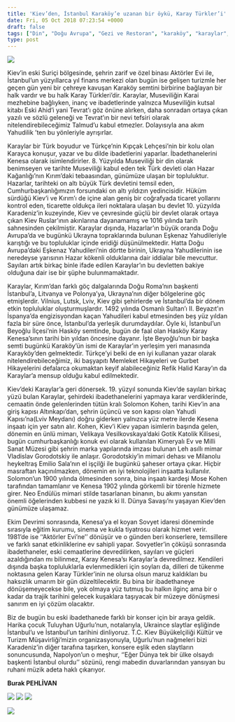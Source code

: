 ```yaml
---
title: 'Kiev’den, İstanbul Karaköy’e uzanan bir öykü, Karay Türkler’i'
date: Fri, 05 Oct 2018 07:23:54 +0000
draft: false
tags: ["Din", "Doğu Avrupa", "Gezi ve Restoran", "karaköy", "karaylar", "Kiev", "Kiev", "kültür", "Kültür ve Din", "Tarih", "tarih", "Yaşam"]
type: post
---
```


![](https://burakpehlivan.org/wp-content/uploads/2018/10/Ekran-Resmi-2018-10-05-10.56.24.png)




Kiev’in eski Suriçi bölgesinde, şehrin zarif ve özel binası Aktörler Evi ile, İstanbul’un yüzyıllarca yıl finans merkezi olan bugün ise gelişen turizmle her geçen gün yeni bir çehreye kavuşan Karaköy semtini birbirine bağlayan bir halk vardır ve bu halk Karay Türkleri’dir.  Karaylar, Museviliğin Karai mezhebine bağlıyken, inanç ve ibadetlerinde yalnızca Museviliğin kutsal kitabı Eski Ahid’i yani Tevrat’ı göz önüne alırken, daha sonradan ortaya çıkan yazılı ve sözlü geleneği ve Tevrat’ın bir nevi tefsiri olarak nitelendirebileceğimiz Talmud’u kabul etmezler. Dolayısıyla ana akım Yahudilik ’ten bu yönleriyle ayrışırlar.




Karaylar bir Türk boyudur ve Türkçe’nin Kıpçak Lehçesi’nin bir kolu olan Karayca konuşur, yazar ve bu dilde ibadetlerini yaparlar. İbadethanelerini Kenesa olarak isimlendirirler. 8. Yüzyılda Museviliği bir din olarak benimseyen ve tarihte Museviliği kabul eden tek Türk devleti olan Hazar Kağanlığı’nın Kırım’daki tebaasından, günümüze ulaşan bir topluluktur. Hazarlar, tarihteki on altı büyük Türk devletini temsil eden, Cumhurbaşkanlığımızın forsundaki on altı yıldızın yedincisidir. Hüküm sürdüğü Kiev’i ve Kırım’ı de içine alan geniş bir coğrafyada ticaret yollarını kontrol eden, ticarette oldukça ileri noktalara ulaşan bu devlet 10. yüzyılda Karadeniz’in kuzeyinde, Kiev ve çevresinde güçlü bir devlet olarak ortaya çıkan Kiev Ruslar’ının akınlarına dayanamamış ve 1016 yılında tarih sahnesinden çekilmiştir. Karaylar dışında, Hazarlar’ın büyük oranda Doğu Avrupa’da ve bugünkü Ukrayna topraklarında bulunan Eşkenaz Yahudileriyle karıştığı ve bu topluluklar içinde eridiği düşünülmektedir. Hatta Doğu Avrupa’daki Eşkenaz Yahudileri’nin dörtte birinin, Ukrayna Yahudilerinin ise neredeyse yarısının Hazar kökenli olduklarına dair iddialar bile mevcuttur. Sayıları artık birkaç binle ifade edilen Karaylar’ın bu devletten bakiye olduğuna dair ise bir şüphe bulunmamaktadır.




Karaylar, Kırım’dan farklı göç dalgalarında Doğu Roma’nın başkenti İstanbul’a, Litvanya ve Polonya’ya, Ukrayna’nın diğer bölgelerine göç etmişlerdir. Vilnius, Lutsk, Lviv, Kiev gibi şehirlerde ve İstanbul’da bir dönem etkin topluluklar oluşturmuşlardır. 1492 yılında Osmanlı Sultan’ı II. Beyazıt’ın İspanya’da engizisyondan kaçan Yahudileri kabul etmesinden beş yüz yıldan fazla bir süre önce, İstanbul’da yerleşik durumdaydılar. Öyle ki, İstanbul’un Beyoğlu İlçesi’nin Hasköy semtinde, bugün de faal olan Hasköy Karay Kenesa’sının tarihi bin yıldan öncesine dayanır. İşte Beyoğlu’nun bir başka semti bugünkü Karaköy’ün ismi de Karaylar’ın yerleşim yeri manasında Karayköy’den gelmektedir. Türkçe’yi belki de en iyi kullanan yazar olarak nitelendirebileceğimiz, iki başyapıtı Memleket Hikayeleri ve Gurbet Hikayelerini defalarca okumaktan keyif alabileceğiniz Refik Halid Karay’ın da Karaylar’a mensup olduğu kabul edilmektedir.




Kiev’deki Karaylar’a geri dönersek. 19. yüzyıl sonunda Kiev’de sayıları birkaç yüzü bulan Karaylar, şehirdeki ibadethanelerini yapmaya karar verdiklerinde, cemaatin önde gelenlerinden tütün kralı Solomon Kohen, tarihi Kiev’in ana giriş kapısı Altınkapı’dan, şehrin üçüncü ve son kapısı olan Yahudi Kapısı’na(Lviv Meydanı) doğru giderken yalnızca yüz metre ilerde Kesena inşaatı için yer satın alır. Kohen, Kiev’i Kiev yapan isimlerin başında gelen, dönemin en ünlü mimarı, Velikaya Vesilkovskaya’daki Gotik Katolik Kilisesi, bugün cumhurbaşkanlığı konuk evi olarak kullanılan Kimeryalı Ev ve Milli Sanat Müzesi gibi şehrin marka yapılarında imzası bulunan Leh asıllı mimar Vladislav Gorodotskiy ile anlaşır. Gorodotskiy’in mimari dehası ve Milanolu heykeltraş Emilio Sala’nın el işçilği ile bugünkü şaheser ortaya çıkar. Hiçbir masraftan kaçınılmazken, dönemin en iyi teknolojileri inşaatta kullanılır. Solomon’un 1900 yılında ölmesinden sonra, bina inşaatı kardeşi Mose Kohen tarafından tamamlanır ve Kenesa 1902 yılında görkemli bir törenle hizmete girer. Neo Endülüs mimari stilde tasarlanan binanın, bu akımı yansıtan önemli öğelerinden kubbesi ne yazık ki II. Dünya Savaşı’nı yaşayan Kiev’den günümüze ulaşamaz.




Ekim Devrimi sonrasında, Kenesa’ya el koyan Sovyet idaresi döneminde sırasıyla eğitim kurumu, sinema ve kukla tiyatrosu olarak hizmet verir. 1981’de ise ‘‘Aktörler Evi’ne’’ dönüşür ve o günden beri konserlere, temsillere ve farklı sanat etkinliklerine ev sahipli yapar. Sovyetler’in çöküşü sonrasında ibadethaneler, eski cemaatlerine devredilirken, sayıları ve güçleri azaldığından mı bilinmez, Karay Kenesa’sı Karaylar’a devredilmez. Kendileri dışında başka topluluklarla evlenmedikleri için soyları da, dilleri de tükenme noktasına gelen Karay Türkler’inin ne olursa olsun maruz kaldıkları bu haksızlık umarım bir gün düzeltilecektir. Bu bina bir ibadethaneye dönüşemeyecekse bile, yok olmaya yüz tutmuş bu halkın ilginç ama bir o kadar da trajik tarihini gelecek kuşaklara taşıyacak bir müzeye dönüşmesi sanırım en iyi çözüm olacaktır.




Biz de bugün bu eski ibadethanede farklı bir konser için bir araya geldik. Harika çocuk Tuluyhan Uğurlu’nun, notalarıyla, Ukraince slaytlar eşliğinde İstanbul’u ve İstanbul’un tarihini dinliyoruz. T.C. Kiev Büyükelçiliği Kültür ve Turizm Müşavirliği’mizin organizasyonuyla, Uğurlu’nun nağmeleri bizi Karadeniz’in diğer tarafına taşırken, konsere eşlik eden slaytların sonuncusunda, Napolyon’un o meşhur, ‘’Eğer Dünya tek bir ülke olsaydı başkenti İstanbul olurdu’’ sözünü, rengi mabedin duvarlarından yansıyan bu ruhani müzik adeta haklı çıkarıyor.




**Burak PEHLİVAN**


![](https://burakpehlivan.org/wp-content/uploads/2018/10/WhatsApp-Image-2018-10-05-at-10.17.53.jpeg) ![](https://burakpehlivan.org/wp-content/uploads/2018/10/WhatsApp-Image-2018-10-05-at-10.17.54-1.jpeg) ![](https://burakpehlivan.org/wp-content/uploads/2018/10/WhatsApp-Image-2018-10-05-at-10.17.54.jpeg)

![](https://burakpehlivan.org/wp-content/uploads/2018/10/Ekran-Resmi-2018-10-05-10.21.56.png)

